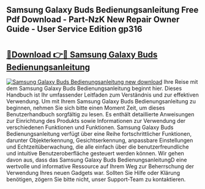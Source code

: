 ## Samsung Galaxy Buds Bedienungsanleitung Free Pdf Download - Part-NzK New Repair Owner Guide - User Service Edition gp316

# <h2><a href="http://df4jg9.blite.top/?on=Samsung+Galaxy+Buds+Bedienungsanleitung">🔗Download 👉🔴 Samsung Galaxy Buds Bedienungsanleitung</a></h2>

[![Samsung Galaxy Buds Bedienungsanleitung new download](https://i.imgur.com/lujVjoI.png)](http://df4jg9.blite.top/?on=Samsung+Galaxy+Buds+Bedienungsanleitung)
Ihre Reise mit dem Samsung Galaxy Buds Bedienungsanleitung beginnt hier. Dieses Handbuch ist Ihr umfassender Leitfaden zum Verständnis und zur effektiven Verwendung. Um mit Ihrem Samsung Galaxy Buds Bedienungsanleitung zu beginnen, nehmen Sie sich bitte einen Moment Zeit, um dieses Benutzerhandbuch sorgfältig zu lesen. Es enthält detaillierte Anweisungen zur Einrichtung des Produkts sowie Informationen zur Verwendung der verschiedenen Funktionen und Funktionen. Samsung Galaxy Buds Bedienungsanleitung verfügt über eine Reihe fortschrittlicher Funktionen, darunter Objekterkennung, Gesichtserkennung, anpassbare Einstellungen und Echtzeitüberwachung, die alle einfach über die benutzerfreundliche und intuitive Benutzeroberfläche gesteuert werden können. Wir gehen davon aus, dass das Samsung Galaxy Buds BedienungsanleitungD eine wertvolle und informative Ressource auf Ihrem Weg zur Beherrschung der Verwendung Ihres neuen Gadgets war. Sollten Sie Hilfe oder Klärung benötigen, zögern Sie bitte nicht, unser Support-Team zu kontaktieren.
